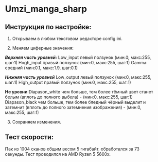 # Umzi_manga_sharp

## Инструкция по настройке:
1. Открываем в любом текстовом редакторе config.ini. 

2. Меняем циферные значения:

***Верхняя часть уровней:***
Low_input левый ползунок (мин:0, макс:255, шаг:1)
Hogh_input правый ползунок (мин:0, макс:255, шаг:1)
Gamma средний (мин:0.1, макс:1.9, шаг:0.1)

***Нижняя часть уровней***
Low_output левый ползунок (мин:0, макс:255, шаг:1)
High_output правый ползунок (мин:0, макс:255, шаг:1)

**Не уровни**
Diapason_white чем больше, тем более тёмный цвет станет белым (вплоть до полного выбела) - (мин:0, макс:255, шаг:1)
Diapason_black чем больше, тем более бледный чёрный выделит и затемнит (вплоть до полного затемнения изображения) - (мин:0, макс:255, шаг:1)

3. Сохраняем изменения.

## Тест скорости:
Пак из 1004 сканов общим весом 5 гигабайт, обработался за 73 секунды. Тест проводился на AMD Ryzen 5 5600x.


